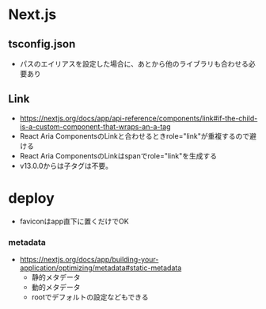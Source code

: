 # Next.js

## tsconfig.json
- パスのエイリアスを設定した場合に、あとから他のライブラリも合わせる必要あり

## Link
- https://nextjs.org/docs/app/api-reference/components/link#if-the-child-is-a-custom-component-that-wraps-an-a-tag
- React Aria ComponentsのLinkと合わせるときrole="link"が重複するので避ける
- React Aria ComponentsのLinkはspanでrole="link"を生成する
- v13.0.0からは子<a>タグは不要。

# deploy
- faviconはapp直下に置くだけでOK
### metadata
- https://nextjs.org/docs/app/building-your-application/optimizing/metadata#static-metadata
    - 静的メタデータ
    - 動的メタデータ
    - rootでデフォルトの設定などもできる
